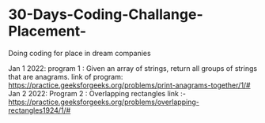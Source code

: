 # 30-Days-Coding-Challange-Placement-
Doing coding for place in dream companies 


Jan 1 2022:
 program 1 : Given an array of strings, return all groups of strings that are anagrams.
 link of program: https://practice.geeksforgeeks.org/problems/print-anagrams-together/1/#
Jan 2 2022:
Program 2 :  Overlapping rectangles
link :- https://practice.geeksforgeeks.org/problems/overlapping-rectangles1924/1/#
